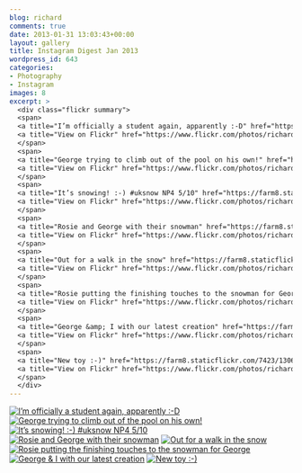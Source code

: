 ```yaml
---
blog: richard
comments: true
date: 2013-01-31 13:03:43+00:00
layout: gallery
title: Instagram Digest Jan 2013
wordpress_id: 643
categories:
- Photography
- Instagram
images: 8
excerpt: >
  <div class="flickr summary">
  <span>
  <a title="I’m officially a student again, apparently :-D" href="https://farm4.staticflickr.com/3254/13061763253_8ff39b2433_b.jpg" class="image cboxElement" rel="gallery2"><img src="https://farm4.staticflickr.com/3254/13061763253_8ff39b2433_q.jpg" alt="I’m officially a student again, apparently :-D"></a>
  <a title="View on Flickr" href="https://www.flickr.com/photos/richard-perry/13061763253/" class="flickrlink"> </a>
  </span>
  <span>
  <a title="George trying to climb out of the pool on his own!" href="https://farm4.staticflickr.com/3410/13061634545_0cd7776185_b.jpg" class="image cboxElement" rel="gallery2"><img src="https://farm4.staticflickr.com/3410/13061634545_0cd7776185_q.jpg" alt="George trying to climb out of the pool on his own!"></a>
  <a title="View on Flickr" href="https://www.flickr.com/photos/richard-perry/13061634545/" class="flickrlink"> </a>
  </span>
  <span>
  <a title="It’s snowing! :-) #uksnow NP4 5/10" href="https://farm8.staticflickr.com/7323/13061630095_49b966579d_b.jpg" class="image cboxElement" rel="gallery2"><img src="https://farm8.staticflickr.com/7323/13061630095_49b966579d_q.jpg" alt="It’s snowing! :-) #uksnow NP4 5/10"></a>
  <a title="View on Flickr" href="https://www.flickr.com/photos/richard-perry/13061630095/" class="flickrlink"> </a>
  </span>
  <span>
  <a title="Rosie and George with their snowman" href="https://farm8.staticflickr.com/7308/13061748073_a8438dfa20_b.jpg" class="image cboxElement" rel="gallery2"><img src="https://farm8.staticflickr.com/7308/13061748073_a8438dfa20_q.jpg" alt="Rosie and George with their snowman"></a>
  <a title="View on Flickr" href="https://www.flickr.com/photos/richard-perry/13061748073/" class="flickrlink"> </a>
  </span>
  <span>
  <a title="Out for a walk in the snow" href="https://farm8.staticflickr.com/7451/13061947954_755ea3b4f3_b.jpg" class="image cboxElement" rel="gallery2"><img src="https://farm8.staticflickr.com/7451/13061947954_755ea3b4f3_q.jpg" alt="Out for a walk in the snow"></a>
  <a title="View on Flickr" href="https://www.flickr.com/photos/richard-perry/13061947954/" class="flickrlink"> </a>
  </span>
  <span>
  <a title="Rosie putting the finishing touches to the snowman for George" href="https://farm4.staticflickr.com/3501/13061939344_652f782702_b.jpg" class="image cboxElement" rel="gallery2"><img src="https://farm4.staticflickr.com/3501/13061939344_652f782702_q.jpg" alt="Rosie putting the finishing touches to the snowman for George"></a>
  <a title="View on Flickr" href="https://www.flickr.com/photos/richard-perry/13061939344/" class="flickrlink"> </a>
  </span>
  <span>
  <a title="George &amp; I with our latest creation" href="https://farm4.staticflickr.com/3463/13061609505_c4cbe1161c_b.jpg" class="image cboxElement" rel="gallery2"><img src="https://farm4.staticflickr.com/3463/13061609505_c4cbe1161c_q.jpg" alt="George &amp; I with our latest creation"></a>
  <a title="View on Flickr" href="https://www.flickr.com/photos/richard-perry/13061609505/" class="flickrlink"> </a>
  </span>
  <span>
  <a title="New toy :-)" href="https://farm8.staticflickr.com/7423/13061727713_14449e3085_b.jpg" class="image cboxElement" rel="gallery2"><img src="https://farm8.staticflickr.com/7423/13061727713_14449e3085_q.jpg" alt="New toy :-)"></a>
  <a title="View on Flickr" href="https://www.flickr.com/photos/richard-perry/13061727713/" class="flickrlink"> </a>
  </span>
  </div>
---
```


<div class="flickr gallery">
<span>
<a title="I’m officially a student again, apparently :-D" href="https://farm4.staticflickr.com/3254/13061763253_8ff39b2433_b.jpg" class="image cboxElement" rel="gallery0"><img src="https://farm4.staticflickr.com/3254/13061763253_8ff39b2433_q.jpg" alt="I’m officially a student again, apparently :-D"></a>
<a title="View on Flickr" href="https://www.flickr.com/photos/richard-perry/13061763253/" class="flickrlink"> </a>
</span>
<span>
<a title="George trying to climb out of the pool on his own!" href="https://farm4.staticflickr.com/3410/13061634545_0cd7776185_b.jpg" class="image cboxElement" rel="gallery0"><img src="https://farm4.staticflickr.com/3410/13061634545_0cd7776185_q.jpg" alt="George trying to climb out of the pool on his own!"></a>
<a title="View on Flickr" href="https://www.flickr.com/photos/richard-perry/13061634545/" class="flickrlink"> </a>
</span>
<span>
<a title="It’s snowing! :-) #uksnow NP4 5/10" href="https://farm8.staticflickr.com/7323/13061630095_49b966579d_b.jpg" class="image cboxElement" rel="gallery0"><img src="https://farm8.staticflickr.com/7323/13061630095_49b966579d_q.jpg" alt="It’s snowing! :-) #uksnow NP4 5/10"></a>
<a title="View on Flickr" href="https://www.flickr.com/photos/richard-perry/13061630095/" class="flickrlink"> </a>
</span>
<span>
<a title="Rosie and George with their snowman" href="https://farm8.staticflickr.com/7308/13061748073_a8438dfa20_b.jpg" class="image cboxElement" rel="gallery0"><img src="https://farm8.staticflickr.com/7308/13061748073_a8438dfa20_q.jpg" alt="Rosie and George with their snowman"></a>
<a title="View on Flickr" href="https://www.flickr.com/photos/richard-perry/13061748073/" class="flickrlink"> </a>
</span>
<span>
<a title="Out for a walk in the snow" href="https://farm8.staticflickr.com/7451/13061947954_755ea3b4f3_b.jpg" class="image cboxElement" rel="gallery0"><img src="https://farm8.staticflickr.com/7451/13061947954_755ea3b4f3_q.jpg" alt="Out for a walk in the snow"></a>
<a title="View on Flickr" href="https://www.flickr.com/photos/richard-perry/13061947954/" class="flickrlink"> </a>
</span>
<span>
<a title="Rosie putting the finishing touches to the snowman for George" href="https://farm4.staticflickr.com/3501/13061939344_652f782702_b.jpg" class="image cboxElement" rel="gallery0"><img src="https://farm4.staticflickr.com/3501/13061939344_652f782702_q.jpg" alt="Rosie putting the finishing touches to the snowman for George"></a>
<a title="View on Flickr" href="https://www.flickr.com/photos/richard-perry/13061939344/" class="flickrlink"> </a>
</span>
<span>
<a title="George &amp; I with our latest creation" href="https://farm4.staticflickr.com/3463/13061609505_c4cbe1161c_b.jpg" class="image cboxElement" rel="gallery0"><img src="https://farm4.staticflickr.com/3463/13061609505_c4cbe1161c_q.jpg" alt="George &amp; I with our latest creation"></a>
<a title="View on Flickr" href="https://www.flickr.com/photos/richard-perry/13061609505/" class="flickrlink"> </a>
</span>
<span>
<a title="New toy :-)" href="https://farm8.staticflickr.com/7423/13061727713_14449e3085_b.jpg" class="image cboxElement" rel="gallery0"><img src="https://farm8.staticflickr.com/7423/13061727713_14449e3085_q.jpg" alt="New toy :-)"></a>
<a title="View on Flickr" href="https://www.flickr.com/photos/richard-perry/13061727713/" class="flickrlink"> </a>
</span>
</div>